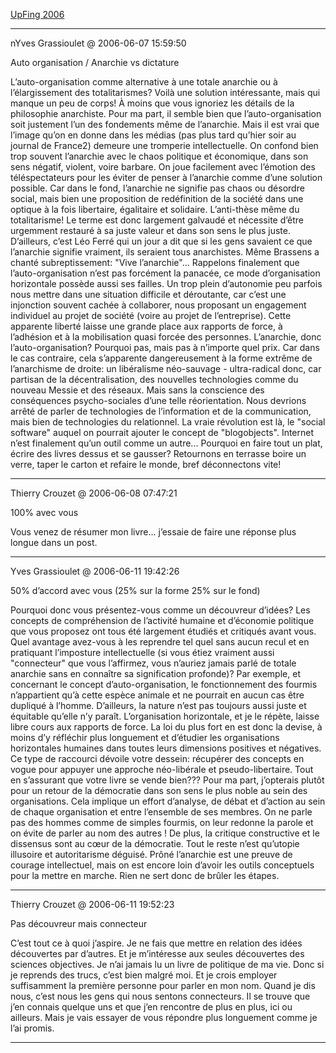 [UpFing 2006](../../../2006/6/upfing-2006.md)

---
nYves Grassioulet @ 2006-06-07 15:59:50

Auto organisation / Anarchie vs dictature

L’auto-organisation comme alternative à une totale anarchie ou à l’élargissement des totalitarismes? Voilà une solution intéressante, mais qui manque un peu de corps! À moins que vous ignoriez les détails de la philosophie anarchiste. Pour ma part, il semble bien que l’auto-organisation soit justement l’un des fondements même de l’anarchie. Mais il est vrai que l’image qu’on en donne dans les médias (pas plus tard qu’hier soir au journal de France2) demeure une tromperie intellectuelle. On confond bien trop souvent l’anarchie avec le chaos politique et économique, dans son sens négatif, violent, voire barbare. On joue facilement avec l’émotion des téléspectateurs pour les éviter de penser à l’anarchie comme d’une solution possible. Car dans le fond, l’anarchie ne signifie pas chaos ou désordre social, mais bien une proposition de redéfinition de la société dans une optique à la fois libertaire, égalitaire et solidaire. L’anti-thèse même du totalitarisme! Le terme est donc largement galvaudé et nécessite d’être urgemment restauré à sa juste valeur et dans son sens le plus juste. D’ailleurs, c’est Léo Ferré qui un jour a dit que si les gens savaient ce que l’anarchie signifie vraiment, ils seraient tous anarchistes. Même Brassens a chanté subreptissement: "Vive l’anarchie"... Rappelons finalement que l’auto-organisation n’est pas forcément la panacée, ce mode d’organisation horizontale possède aussi ses failles. Un trop plein d’autonomie peu parfois nous mettre dans une situation difficile et déroutante, car c’est une injonction souvent cachée à collaborer, nous proposant un engagement individuel au projet de société (voire au projet de l’entreprise). Cette apparente liberté laisse une grande place aux rapports de force, à l’adhésion et à la mobilisation quasi forcée des personnes. L’anarchie, donc l’auto-organisation? Pourquoi pas, mais pas à n’importe quel prix. Car dans le cas contraire, cela s’apparente dangereusement à la forme extrême de l’anarchisme de droite: un libéralisme néo-sauvage - ultra-radical donc, car partisan de la décentralisation, des nouvelles technologies comme du nouveau Messie et des réseaux. Mais sans la conscience des conséquences psycho-sociales d’une telle réorientation. Nous devrions arrêté de parler de technologies de l’information et de la communication, mais bien de technologies du relationnel. La vraie révolution est là, le "social software" auquel on pourrait ajouter le concept de "blogobjects". Internet n’est finalement qu’un outil comme un autre... Pourquoi en faire tout un plat, écrire des livres dessus et se gausser? Retournons en terrasse boire un verre, taper le carton et refaire le monde, bref déconnectons vite!

---

Thierry Crouzet @ 2006-06-08 07:47:21

100% avec vous

Vous venez de résumer mon livre... j’essaie de faire une réponse plus longue dans un post.

---

Yves Grassioulet @ 2006-06-11 19:42:26

50% d’accord avec vous (25% sur la forme 25% sur le fond)

Pourquoi donc vous présentez-vous comme un découvreur d’idées? Les concepts de compréhension de l’activité humaine et d’économie politique que vous proposez ont tous été largement étudiés et critiqués avant vous. Quel avantage avez-vous à les reprendre tel quel sans aucun recul et en pratiquant l’imposture intellectuelle (si vous étiez vraiment aussi "connecteur" que vous l’affirmez, vous n’auriez jamais parlé de totale anarchie sans en connaître sa signification profonde)? Par exemple, et concernant le concept d’auto-organisation, le fonctionnement des fourmis n’appartient qu’à cette espèce animale et ne pourrait en aucun cas être dupliqué à l’homme. D’ailleurs, la nature n’est pas toujours aussi juste et équitable qu’elle n’y paraît. L’organisation horizontale, et je le répète, laisse libre cours aux rapports de force. La loi du plus fort en est donc la devise, à moins d’y réfléchir plus longuement et d’étudier les organisations horizontales humaines dans toutes leurs dimensions positives et négatives. Ce type de raccourci dévoile votre dessein: récupérer des concepts en vogue pour appuyer une approche néo-libérale et pseudo-libertaire. Tout en s’assurant que votre livre se vende bien??? Pour ma part, j’opterais plutôt pour un retour de la démocratie dans son sens le plus noble au sein des organisations. Cela implique un effort d’analyse, de débat et d’action au sein de chaque organisation et entre l’ensemble de ses membres. On ne parle pas des hommes comme de simples fourmis, on leur redonne la parole et on évite de parler au nom des autres ! De plus, la critique constructive et le dissensus sont au cœur de la démocratie. Tout le reste n’est qu’utopie illusoire et autoritarisme déguisé. Prôné l’anarchie est une preuve de courage intellectuel, mais on est encore loin d’avoir les outils conceptuels pour la mettre en marche. Rien ne sert donc de brûler les étapes.

---

Thierry Crouzet @ 2006-06-11 19:52:23

Pas découvreur mais connecteur

C’est tout ce à quoi j’aspire. Je ne fais que mettre en relation des idées découvertes par d’autres. Et je m’intéresse aux seules découvertes des sciences objectives. Je n’ai jamais lu un livre de politique de ma vie. Donc si je reprends des trucs, c’est bien malgré moi. Et je crois employer suffisamment la première personne pour parler en mon nom. Quand je dis nous, c’est nous les gens qui nous sentons connecteurs. Il se trouve que j’en connais quelque uns et que j’en rencontre de plus en plus, ici ou ailleurs. Mais je vais essayer de vous répondre plus longuement comme je l’ai promis.

---

